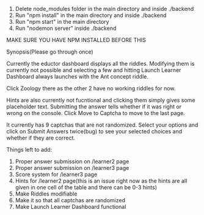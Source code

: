 1. Delete node_modules folder in the main directory and inside ./backend
2. Run "npm install" in the main directory and inside ./backend
3. Run "npm start" in the main directory
4. Run "nodemon server" inside ./backend


MAKE SURE YOU HAVE NPM INSTALLED BEFORE THIS


Synopsis(Please go through once)

Currently the eductor dashboard displays all the riddles. Modifying them is currently not possible and selecting a few and hitting Launch Learner Dashboard always launches with the Ant concept riddle. 

Click Zoology there as the other 2 have no working riddles for now.

Hints are also currently not fucntional and clicking them simply gives some placeholder text. Submitting the answer tells whether if it was right or wrong on the console.
Click Move to Captcha to move to the last page.

It currently has 9 captchas that are not randomized. Select your options and click on Submit Answers twice(bug) to see your selected choices and whether if they are correct.


Things left to add:
1. Proper answer submission on /learner2 page
2. Proper answer submission on /learner3 page
3. Score system for /learner3 page
4. Hints for /learner2 page(this is an issue right now as the hints are all given in one cell of the table and there can be 0-3 hints)
5. Make Riddles modifiable
6. Make it so that all captchas are randomized
7. Make Launch Learner Dashboard functional
